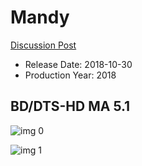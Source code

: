 # Mandy

[Discussion Post](https://www.avsforum.com/threads/bass-eq-for-filtered-movies.2995212/post-57005200)

* Release Date: 2018-10-30
* Production Year: 2018

## BD/DTS-HD MA 5.1

![img 0](https://i.imgur.com/DedF1wV.jpg)

![img 1](https://i.imgur.com/Ct1fAFm.png)

